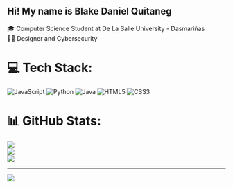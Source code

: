 ## Hi! My name is Blake Daniel Quitaneg

🎓 Computer Science Student at De La Salle University - Dasmariñas<br/>
🧑‍💻 Designer and Cybersecurity<br/>


# 💻 Tech Stack:
![JavaScript](https://img.shields.io/badge/javascript-%23323330.svg?style=for-the-badge&logo=javascript&logoColor=%23F7DF1E) ![Python](https://img.shields.io/badge/python-3670A0?style=for-the-badge&logo=python&logoColor=ffdd54) ![Java](https://img.shields.io/badge/java-%23ED8B00.svg?style=for-the-badge&logo=openjdk&logoColor=white) ![HTML5](https://img.shields.io/badge/html5-%23E34F26.svg?style=for-the-badge&logo=html5&logoColor=white) ![CSS3](https://img.shields.io/badge/css3-%231572B6.svg?style=for-the-badge&logo=css3&logoColor=white)
# 📊 GitHub Stats:
![](https://github-readme-stats.vercel.app/api?username=Yonnewho&theme=nightowl&hide_border=false&include_all_commits=false&count_private=false)<br/>
![](https://nirzak-streak-stats.vercel.app/?user=Yonnewho&theme=nightowl&hide_border=false)<br/>
![](https://github-readme-stats.vercel.app/api/top-langs/?username=Yonnewho&theme=nightowl&hide_border=false&include_all_commits=false&count_private=false&layout=compact)

---
[![](https://visitcount.itsvg.in/api?id=Yonnewho&icon=0&color=0)](https://visitcount.itsvg.in)

<!-- Proudly created with GPRM ( https://gprm.itsvg.in ) -->
